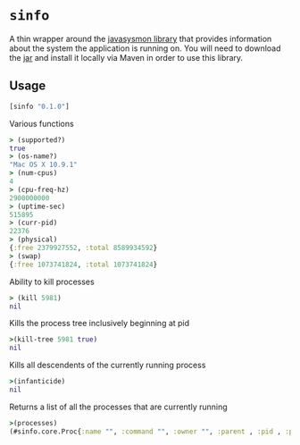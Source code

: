 # `sinfo`

A thin wrapper around the [javasysmon library](https://github.com/jezhumble/javasysmon.com) that provides information about the system the application is running on. You will need to download the [jar](http://continuousdelivery.com/downloads/javasysmon/javasysmon-0.3.4.jar) and install it locally via Maven in order to use this library.

## Usage

```clojure
[sinfo "0.1.0"]
```

Various functions

```clojure
> (supported?)
true
> (os-name?)
"Mac OS X 10.9.1"
> (num-cpus)
4
> (cpu-freq-hz)
2900000000
> (uptime-sec)
515895
> (curr-pid)
22376
> (physical)
{:free 2379927552, :total 8589934592}
> (swap)
{:free 1073741824, :total 1073741824}
```

Ability to kill processes

```clojure
> (kill 5981)
nil
```

Kills the process tree inclusively beginning at pid

```clojure
>(kill-tree 5981 true) 
nil
```

Kills all descendents of the currently running process

```clojure
>(infanticide) 
nil
```

Returns a list of all the processes that are currently running

```clojure
>(processes)
(#sinfo.core.Proc{:name "", :command "", :owner "", :parent , :pid , :physical-bytes , :total-bytes , :user-ms , :kernel-ms , :host ""})
```
